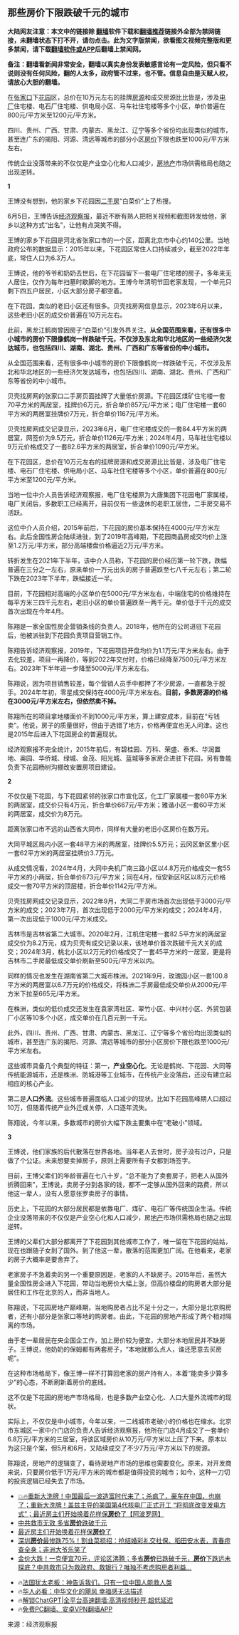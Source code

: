  <!-- 面包屑导航 --> <h2>那些房价下限跌破千元的城市</h2> <p class="notice"><b>大陆网友注意：本文中的链接除 <a href="https://github.com/bannedbook/fanqiang" >翻墙</a>软件下载和<a href="https://github.com/killgcd/justmysocks/blob/master/README.md">翻墙推荐</a>链接外全部为禁网链接，未翻墙状态下打不开，请勿点击。此为文字版禁闻，欲看图文视频完整版和更多禁闻，请下载<a href="https://github.com/bannedbook/fanqiang">翻墙软件或APP</a>后翻墙上禁闻网。</p><p>备注：翻墙看新闻非常安全，翻墙以真实身份发表敏感言论有一定风险，但只看不说则没有任何风险，翻的人太多，政府管不过来，也不管。信息自由是天赋人权，请放心大胆的翻墙。</b></p>  <div class="entry"> <p>在<a href="https://www.bannedbook.org/bnews/tag/%E5%BC%A0%E5%AE%B6%E5%8F%A3/" class="st_tag internal_tag" rel="tag" title="标签 张家口 下的日志">张家口</a>下<a href="https://www.bannedbook.org/bnews/tag/%e8%8a%b1%e5%9b%ad/" class="st_tag internal_tag" rel="tag" title="标签 花园 下的日志">花园</a>区，总价在10万元左右的挂牌<a href="https://www.bannedbook.org/bnews/tag/%E6%88%BF%E6%BA%90/" class="st_tag internal_tag" rel="tag" title="标签 房源 下的日志">房源</a>和成交房源比比皆是，涉及<a href="https://www.bannedbook.org/bnews/tag/%E7%94%B5%E5%8E%82/" class="st_tag internal_tag" rel="tag" title="标签 电厂 下的日志">电厂</a>住宅楼、电石厂住宅楼、供电局小区、马车社住宅楼等多个小区，单价普遍在800元/平方米至1200元/平方米。</p> <p>四川、贵州、广西、甘肃、内蒙古、黑龙江、辽宁等多个省份均出现类似的城市，甚至连广东的揭阳、河源、清远等城市的部分小区<a href="https://www.bannedbook.org/bnews/tag/%E6%88%BF%E4%BB%B7/" class="st_tag internal_tag" rel="tag" title="标签 房价 下的日志">房价</a>下限也跌至1000元/平方米左右。</p> <p>传统企业没落带来的不仅仅是产业空心化和人口减少，<a href="https://www.bannedbook.org/bnews/tag/%e6%88%bf%e5%9c%b0%e4%ba%a7/" class="st_tag internal_tag" rel="tag" title="标签 房地产 下的日志">房地产</a>市场供需格局也随之出现逆转。</p> <p><strong>1</strong></p> <p>王博没有想到，他的家乡下花园因<a href="https://www.bannedbook.org/bnews/tag/%E4%BA%8C%E6%89%8B%E6%88%BF/" class="st_tag internal_tag" rel="tag" title="标签 二手房 下的日志">二手房</a>“白菜价”上了热搜。</p> <p>6月5日，王博告诉<a href="https://www.bannedbook.org/bnews/tag/%e7%bb%8f%e6%b5%8e%e8%a7%82%e5%af%9f%e6%8a%a5/" class="st_tag internal_tag" rel="tag" title="标签 经济观察报 下的日志">经济观察报</a>，最近不断有熟人把相关视频和截图转发给他，家乡以这种方式“出名”，让他有点哭笑不得。</p> <p>王博的家乡下花园是河北省张家口市的一个区，距离北京市中心约140公里。当地政府公布的数据显示：2015年以来，下花园区常住人口持续减少，截至2022年年底，常住人口为6.3万人。</p> <p>王博说，他的爷爷和奶奶去世后，在下花园留下一套电厂住宅楼的房子，多年来无人居住，仅作为每年扫墓时歇脚的地方。王博今年清明节回老家发现，一个单元只剩下四五户居民，小区大部分房子都空着。</p> <p>在下花园，类似的老旧小区还有很多。贝壳找房网信息显示，2023年6月以来，这些老旧小区的成交价普遍在10万元左右。</p> <p>此前，黑龙江鹤岗曾因房子“白菜价”引发外界关注。<strong>从全国范围来看，还有很多中小城市的房价下限像鹤岗一样跌破千元，不仅涉及东北和华北地区的一些经济欠发达城市，也包括四川、湖南、湖北、贵州、广西和广东等省份的中小城市。</strong></p> <p>从全国范围来看，还有很多中小城市的房价下限像鹤岗一样跌破千元，不仅涉及东北和华北地区的一些经济欠发达城市，也包括四川、湖南、湖北、贵州、广西和广东等省份的中小城市。</p> <p>贝壳找房网的张家口二手房页面挂牌了大量低价房源。下花园区煤矿住宅楼一套70平方米的两居室，挂牌价6万元，折合单价857元/平方米；电厂住宅楼一套60平方米的两居室挂牌价7万元，折合单价1167元/平方米。</p>  <p>贝壳找房网成交记录显示，2023年6月，电厂住宅楼成交的一套84.4平方米的两居室，网签价为9.5万元，折合单价1126元/平方米；2024年4月，马车社住宅楼以9万元价格成交了一套82.6平方米的两居室，折合单价1090元/平方米。</p> <p>在下花园区，总价在10万元左右的挂牌房源和成交房源比比皆是，涉及电厂住宅楼、电石厂住宅楼、供电局小区、马车社住宅楼等多个小区，单价普遍在800元/平方米至1200元/平方米。</p> <p>当地一位中介人员告诉经济观察报，电厂住宅楼原为大唐集团下花园电厂家属楼，电厂关闭后，多数职工已经离开，目前仅有一些退休的老职工居住，二手房交易不活跃。</p> <p>这位中介人员介绍，2015年前后，下花园的房价基本保持在4000元/平方米左右。此后全国性房企陆续进驻，到了2019年高峰期，下花园商品房成交均价上涨至1.2万元/平方米，部分高端楼盘价格逼近2万元/平方米。</p> <p>转折发生在2021年下半年，该中介人员称，下花园的房价经历第一轮下跌，跌幅普遍在三分之一左右，原来单价一万元出头的房子普遍跌至七八千元左右；第二轮下跌在2023年下半年，跌幅接近一半。</p> <p>目前，下花园相对高端的小区单价在5000元/平方米左右，中端住宅的价格维持在每平方米三四千元左右，老旧小区的单价普遍跌至一两千元。单价低于千元的成交首次出现在今年4月。</p> <p>陈翔是一家全国性房企营销条线的负责人。2018年，他所在的公司进驻下花园后，他被派驻到下花园负责项目营销工作。</p> <p>陈翔告诉经济观察报，2019年，下花园项目开盘均价为1.1万元/平方米左右。由于去化较差，项目一再降价，等到2022年交付时，价格已经降至7500元/平方米左右。2023年下半年进一步降至5000元/平方米左右。</p> <p>陈翔说，因为项目销售较差，每个营销人员手中都押了不少房源，一直都急于脱手。2024年年初，零星成交保持在4000元/平方米左右。<strong>目前，多数房源的价格在3000元/平方米左右，但依然卖不掉。</strong></p> <p>陈翔所在的项目拿地楼面价不到1000元/平方米，算上建安成本，目前在“亏钱卖”。他说，房子的质量很好，但由于选错了地方，价格再便宜也无人问津。这也是2015年后进入下花园房企的普遍现状。</p> <p>经济观察报不完全统计，2015年前后，有碧桂园、万科、荣盛、泰禾、华润置地、奥园、华侨城、绿城、金茂、阳光城、蓝城等多家房企进驻下花园，另有鲁能负责下花园杨树沟棚改安置房项目建设。</p> <p><strong>2</strong></p>  <p>不仅仅是下花园，与下花园紧邻的张家口市宣化区，化工厂家属楼一套60平方米的两居室，成交价只有4万元，折合单价667元/平方米；雅谐小区一套60平方米的两居室，成交价为8万元。</p> <p>距离张家口市不远的山西省大同市，同样有大量的老旧小区房价在数万元。</p> <p>大同平城区局内小区一套48平方米的两居室，挂牌价5.5万元；云冈区新区里小区一套62平方米的两居室挂牌价3.7万元。</p> <p>从成交情况看，2024年4月，大同中央机厂南三路小区以4.8万元价格成交一套55平方米的小两居，折合单价873元/平方米；同在4月，恒安新区R区以8万元价格成交一套70平方米的顶层楼，折合单价1142元/平方米。</p> <p>贝壳找房网成交记录显示，2022年9月，大同二手房市场首次出现低于3000元/平方米的成交；2023年7月，首次出现低于2000元/平方米的成交；2024年4月，第一次出现低于1000元/平方米成交。</p> <p>吉林市是吉林省第二大城市。2020年2月，江机住宅楼一套82.5平方米的两居室成交价为8.2万元，成为贝壳有成交记录以来，该地单价首次跌破千元大关的成交；2024年3月，桃北小区以2万元的价格成交了一套45平方米的一居室，更是将吉林市二手房最低成交单价刷新至500元/平方米以内。</p> <p>同样的情况也发生在湖南省第二大城市株洲。2021年9月，玫瑰园小区一套100.8平方米的两居室以6.7万元的价格成交，将株洲二手房最低成交单价从2000元/平方米下拉至665元/平方米。</p> <p>在株洲，类似的低价成交还发生在袁家湾社区、翠竹小区、中兴村小区、外贸包装厂小区等10多个小区，成交单价在几百元到一千元。</p> <p>此外，四川、贵州、广西、甘肃、内蒙古、黑龙江、辽宁等多个省份均出现类似的城市，甚至连广东的揭阳、河源、清远等城市的部分小区房价下限也跌至1000元/平方米左右。</p> <p>这些城市具备几个典型的特征：第一，<strong>产业空心化</strong>。无论是鹤岗、下花园、大同等传统能源城市，还是株洲、防城港等工业城市，在传统产业没落后，还没有建立起相应的核心产业。</p> <p>第二是<strong>人口外流</strong>。这些城市普遍面临人口减少的现状。比如下花园高峰期人口超过10万，但随着传统产业外迁或关停，人口逐年流失。</p> <p>陈翔说，今年以来，多数城市的房价大幅下跌主要集中在“老破小”领域。</p>  <p><strong>3</strong></p> <p>王博说，他们家族的后代散落在世界各地。当年老人去世时，房子没有过户，只是做了个公证。未来想要卖掉房子，原则上需要所有子女都到场签字。</p> <p>目前，王博父辈们的年龄普遍在七八十岁，“总不能为了卖套房子，把老人从国外折腾回来”，王博说，卖房子分到各家的钱，都不一定够从国外回来的路费，所以他这一辈人，没有人愿意张罗卖房子的事情。</p> <p>历史上，下花园的大部分居民都是依靠电厂、煤矿、电石厂等传统国企生活。传统企业没落带来的不仅仅是产业空心化和人口减少，房<a href="https://www.bannedbook.org/bnews/tag/%e5%9c%b0%e4%ba%a7/" class="st_tag internal_tag" rel="tag" title="标签 地产 下的日志">地产</a>市场供需格局也随之出现逆转。</p> <p>王博的父辈们大部分都离开了下花园到其他城市工作了，唯一留在下花园的姑姑，现在也跟随子女到了国外。到了他这一辈，散落的范围更加广阔。在他看来，老家的房子大概率是要舍弃了。</p> <p>老家房子不急着卖的另一个重要原因是，老家的人不缺房子。2015年后，虽然大量全国性房企进入下花园，带动当地房价大幅上涨，但高价楼盘的购房者大部分是居住和工作在北京的人，而非当地人。</p> <p>陈翔说，下花园房地产巅峰期，当地购房者占比不足十分之一，大部分是北京购房者，还有小部分是张家口等地的购房者。由此，下花园的房地产形成了两个相对隔离的市场。</p> <p>由于老一辈居民在央企国企工作，加上房价较为便宜，大部分本地居民并不缺房子。王博说，他奶奶的保姆都有两套房子，“本地就那么点人，谁还愿意去买房呢”。</p> <p>在这种市场格局下，像王博一样不打算回老家的房产持有人，本着“能卖多少算多少”的心态，不断刷新着房价的底线。</p> <p>这不仅是下花园的房地产市场格局，也是多数产业空心化、人口大量外流城市的现状。</p> <p>实际上，不仅仅是中小城市，今年以来，一二线城市老破小的价格也在缩水。北京市东城区一家中介门店的负责人告诉经济观察报，他所在门店4月成交了一套单价6.8万元/平方米的三居室，将该区域房价从10万元/平方米以上压了下来。原本以为这只是个案，但5月和6月，又陆续成交了不少7万元/平方米以下的房源。</p> <p>陈翔说，房地产的逻辑变了，看待房地产市场的思维也需要变化。原来，对开发商来说，只要房价低于1万元/平方米的城市都是值得投资的城市；如今，这种一刀切的投资逻辑已经失去了市场。</p>  <!--<div id="taboola-mid-1"></div>--><ul class='op-related-articles' title='相关阅读'> <li><a href='https://www.bannedbook.org/bnews/bannedvideo/20240612/2048857.html' target='_blank'>💥🔥重新大洗牌！中国最后一波造富时代来了；杀疯了，豪车在中国，也崩了；重新大洗牌！盖兹主导的美国第4代核电厂正式开工 “将彻底改变发电方式”；最近房主们开始换着花样保<b>房价</b>了【阿波罗网】</a></li> <li><a href='https://www.bannedbook.org/bnews/bannedvideo/20240612/2048787.html' target='_blank'>中共救市无效 多省<b>房价</b>跌破千元</a></li> <li><a href='https://www.bannedbook.org/bnews/topimagenews/20240611/2048582.html' target='_blank'>最近房主们开始换着花样保<b>房价</b>了</a></li> <li><a href='https://www.bannedbook.org/bnews/comments/20240611/2048431.html' target='_blank'>深圳<b>房价</b>最惨跌75%！割韭菜损招：抢结婚彩礼交社保、稻田安水表，青春痘查全身；非洲大爷乐笑了</a></li> <li><a href='https://www.bannedbook.org/bnews/sohnews/20240611/2048365.html' target='_blank'>金价大跌！一克便宜70元，评论区沸腾；多省<b>房价</b>已跌破千元，<b>房价</b>下跌远未探底？中共救市只为救政府、救银行？唯独不考虑购房者利益...</a></li> </ul> <ul class="texttj"> <li>🔥<a href="https://www.bannedbook.org/bnews/ssgc/20230219/1850782.html" target="_blank">法国犹太老板：神告诉我们，只有一位中国人能救人类</a></li> <li>🔥<a href="https://www.bannedbook.org/bnews/comments/20220220/1694796.html" target="_blank">华人必看：中华文化的飓风 幸福感无法描述</a></li> <li>🔥<a href="https://github.com/bannedbook/fanqiang/wiki/V2ray%E6%9C%BA%E5%9C%BA" target="_blank">解锁ChatGPT|全平台高速翻墙:高清视频秒开,超低延迟</a></li> <li>🔥<a href="https://github.com/bannedbook/fanqiang/wiki/%E7%A6%81%E9%97%BB%E7%BD%91%E5%AE%89%E5%8D%93%E7%BF%BB%E5%A2%99%E6%96%B0%E9%97%BBAPP" target="_blank">免费PC翻墙、安卓VPN翻墙APP</a></li> </ul><p class="src-info">来源：经济观察报 </p><a name='sharetosocial'></a> <div style="margin-bottom:5px;padding-bottom:5px;clear:both"> <div id="archive-pix-1" class="banner-ads"> <!-- AuctionX Display platform tag START --> <div id="27602x728x90x621x_ADSLOT1" clicktrack="%%CLICK_URL_ESC%%"></div>  <!-- AuctionX Display platform tag END --> </div> <div id="archive-pix-2" class="banner-ads"> <!-- AuctionX Display platform tag START --> <div id="27556x300x250x621x_ADSLOT1" clicktrack="%%CLICK_URL_ESC%%" style="margin:0 auto;text-align:center"></div>  <!-- AuctionX Display platform tag END --> </div> </div>  <div id="archive-pix-1" class="banner-ads"> <!-- AuctionX Display platform tag START --> <div id="27603x728x90x621x_ADSLOT1" clicktrack="%%CLICK_URL_ESC%%"></div>  <!-- AuctionX Display platform tag END --> </div> </div><!--END ENTRY--> 